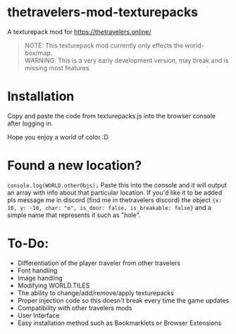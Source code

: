 # thetravelers-mod-texturepacks
A texturepack mod for https://thetravelers.online/

> NOTE: This texturepack mod currently only effects the world-box/map.  
> WARNING: This is a very early development version, may break and is missing most features.

# Installation
Copy and paste the code from texturepacks.js into the browser console after logging in.

Hope you enjoy a world of color :D

# Found a new location?
`console.log(WORLD.otherObjs);`
Paste this into the console and it will output an array with info about that particular location.
If you'd like it to be added pls message me in discord (find me in thetravelers discord) the object `{x: 10, y: -10, char: "o", is_door: false, is_breakable: false}` and a simple name that represents it such as "hole".

# To-Do:
* Differentiation of the player traveler from other travelers
* Font handling
* Image handling
* Modifying WORLD.TILES
* The ability to change/add/remove/apply texturepacks
* Proper injection code so this doesn't break every time the game updates
* Compatibility with other travelers mods
* User Interface
* Easy installation method such as Bookmarklets or Browser Extensions
